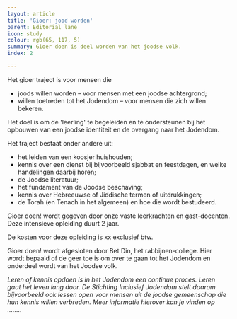 ```yaml
---
layout: article
title: 'Gioer: jood worden'
parent: Editorial lane
icon: study
colour: rgb(65, 117, 5)
summary: Gioer doen is deel worden van het joodse volk.
index: 2

---
```

Het gioer traject is voor mensen die

* joods willen worden  – voor mensen met een joodse achtergrond;
* willen toetreden tot het Jodendom – voor mensen die zich willen bekeren.

Het doel is om de 'leerling' te begeleiden en te ondersteunen bij het opbouwen van een joodse identiteit en de overgang naar het Jodendom.

Het traject bestaat onder andere uit:

* het leiden van een koosjer huishouden;
* kennis over een dienst bij bijvoorbeeld sjabbat en feestdagen, en welke handelingen daarbij horen;
* de Joodse literatuur;
* het fundament van de Joodse beschaving;
* kennis over Hebreeuwse of Jiddische termen of uitdrukkingen;
* de Torah (en Tenach in het algemeen) en hoe die wordt bestudeerd.

Gioer doen! wordt gegeven door onze vaste leerkrachten en gast-docenten. Deze intensieve opleiding duurt 2 jaar.

De kosten voor deze opleiding is xx exclusief btw.

Gioer doen! wordt afgesloten door Bet Din, het rabbijnen-college. Hier wordt bepaald of de geer toe is om over te gaan tot het Jodendom en onderdeel wordt van het Joodse volk.

_Leren of kennis opdoen is in het Jodendom een continue proces. Leren gaat het leven lang door. De Stichting Inclusief Jodendom stelt daarom bijvoorbeeld ook lessen open voor mensen uit de joodse gemeenschap die hun kennis willen verbreden. Meer informatie hierover kan je vinden op …....._